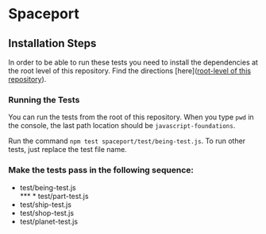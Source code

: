 # Spaceport

## Installation Steps

In order to be able to run these tests you need to install the dependencies at the root level of this repository. Find the directions [here]([root-level of this repository](https://github.com/turingschool-examples/javascript-foundations)).

### Running the Tests

You can run the tests from the root of this repository. When you type `pwd` in the console, the last path location should be `javascript-foundations`.

Run the command `npm test spaceport/test/being-test.js`. To run other tests, just replace the test file name.

### Make the tests pass in the following sequence:

* test/being-test.js  
*** * test/part-test.js  
* test/ship-test.js  
* test/shop-test.js  
* test/planet-test.js  

